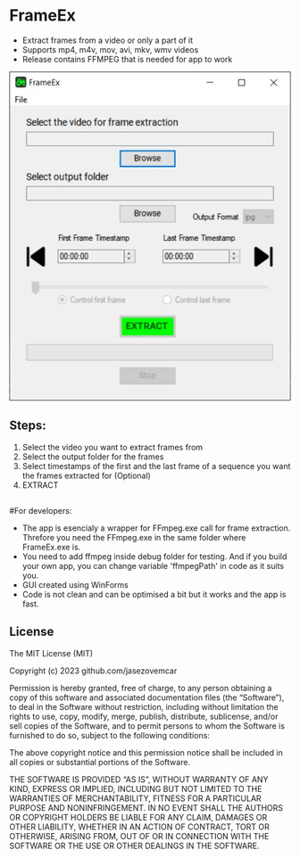 # FrameEx
- Extract frames from a video or only a part of it
- Supports mp4, m4v, mov, avi, mkv, wmv videos
- Release contains FFMPEG that is needed for app to work

![gui pic](gui.JPG)

## Steps:
1) Select the video you want to extract frames from
2) Select the output folder for the frames
3) Select timestamps of the first and the last frame of a sequence you want the frames extracted for (Optional)
4) EXTRACT
##


#For developers:
- The app is esencialy a wrapper for FFmpeg.exe call for frame extraction. Threfore you need the FFmpeg.exe in the same folder where FrameEx.exe is.
- You need to add ffmpeg inside debug folder for testing. And if you build your own app, you can change variable 'ffmpegPath' in code as it suits you.
- GUI created using WinForms
- Code is not clean and can be optimised a bit but it works and the app is fast.



## License
 
The MIT License (MIT)

Copyright (c) 2023 github.com/jasezovemcar

Permission is hereby granted, free of charge, to any person obtaining a copy of this software and associated documentation files (the “Software”), to deal in the Software without restriction, including without limitation the rights to use, copy, modify, merge, publish, distribute, sublicense, and/or sell copies of the Software, and to permit persons to whom the Software is furnished to do so, subject to the following conditions:

The above copyright notice and this permission notice shall be included in all copies or substantial portions of the Software.

THE SOFTWARE IS PROVIDED “AS IS”, WITHOUT WARRANTY OF ANY KIND, EXPRESS OR IMPLIED, INCLUDING BUT NOT LIMITED TO THE WARRANTIES OF MERCHANTABILITY, FITNESS FOR A PARTICULAR PURPOSE AND NONINFRINGEMENT. IN NO EVENT SHALL THE AUTHORS OR COPYRIGHT HOLDERS BE LIABLE FOR ANY CLAIM, DAMAGES OR OTHER LIABILITY, WHETHER IN AN ACTION OF CONTRACT, TORT OR OTHERWISE, ARISING FROM, OUT OF OR IN CONNECTION WITH THE SOFTWARE OR THE USE OR OTHER DEALINGS IN THE SOFTWARE.
